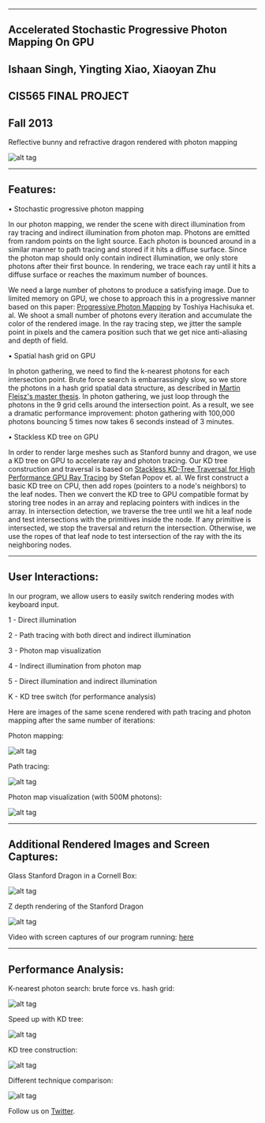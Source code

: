 -------------------------------------------------------------------------------
Accelerated Stochastic Progressive Photon Mapping On GPU
-------------------------------------------------------------------------------
Ishaan Singh, Yingting Xiao, Xiaoyan Zhu
-------------------------------------------------------------------------------
CIS565 FINAL PROJECT
-------------------------------------------------------------------------------
Fall 2013
-------------------------------------------------------------------------------

Reflective bunny and refractive dragon rendered with photon mapping

![alt tag](https://raw.github.com/ishaan13/PhotonMapper/master/renders/video/finalCover.png)

-------------------------------------------------------------------------------
Features:
-------------------------------------------------------------------------------

• Stochastic progressive photon mapping

In our photon mapping, we render the scene with direct illumination from ray tracing and indirect illumination from photon map. Photons are emitted from random points on the light source. Each photon is bounced around in a similar manner to path tracing and stored if it hits a diffuse surface. Since the photon map should only contain indirect illumination, we only store photons after their first bounce. In rendering, we trace each ray until it hits a diffuse surface or reaches the maximum number of bounces.

We need a large number of photons to produce a satisfying image. Due to limited memory on GPU, we chose to approach this in a progressive manner based on this paper: [Progressive Photon Mapping](http://graphics.ucsd.edu/~henrik/papers/progressive_photon_mapping/progressive_photon_mapping.pdf) by Toshiya Hachisuka et. al. We shoot a small number of photons every iteration and accumulate the color of the rendered image. In the ray tracing step, we jitter the sample point in pixels and the camera position such that we get nice anti-aliasing and depth of field.

• Spatial hash grid on GPU

In photon gathering, we need to find the k-nearest photons for each intersection point. Brute force search is embarrassingly slow, so we store the photons in a hash grid spatial data structure, as described in [Martin Fleisz's master thesis](http://www.inf.ed.ac.uk/publications/thesis/online/IM090675.pdf). In photon gathering, we just loop through the photons in the 9 grid cells around the intersection point. As a result, we see a dramatic performance improvement: photon gathering with 100,000 photons bouncing 5 times now takes 6 seconds instead of 3 minutes.

• Stackless KD tree on GPU

In order to render large meshes such as Stanford bunny and dragon, we use a KD tree on GPU to accelerate ray and photon tracing. Our KD tree construction and traversal is based on [Stackless KD-Tree Traversal for High Performance GPU Ray Tracing](http://www.mpi-inf.mpg.de/~guenther/StacklessGPURT/StacklessGPURT.pdf) by Stefan Popov et. al. We first construct a basic KD tree on CPU, then add ropes (pointers to a node's neighbors) to the leaf nodes. Then we convert the KD tree to GPU compatible format by storing tree nodes in an array and replacing pointers with indices in the array. In intersection detection, we traverse the tree until we hit a leaf node and test intersections with the primitives inside the node. If any primitive is intersected, we stop the traversal and return the intersection. Otherwise, we use the ropes of that leaf node to test intersection of the ray with the its neighboring nodes.

-------------------------------------------------------------------------------
User Interactions:
-------------------------------------------------------------------------------

In our program, we allow users to easily switch rendering modes with keyboard input.

1 - Direct illumination

2 - Path tracing with both direct and indirect illumination

3 - Photon map visualization

4 - Indirect illumination from photon map

5 - Direct illumination and indirect illumination

K - KD tree switch (for performance analysis)

Here are images of the same scene rendered with path tracing and photon mapping after the same number of iterations:

Photon mapping:

![alt tag](https://raw.github.com/ishaan13/PhotonMapper/master/renders/video/ppm_tetra.png)

Path tracing:

![alt tag](https://raw.github.com/ishaan13/PhotonMapper/master/renders/video/pathtrace_tetra.png)

Photon map visualization (with 500M photons):

![alt tag](https://raw.github.com/ishaan13/PhotonMapper/master/renders/video/SphereGlow_500M.png)

-------------------------------------------------------------------------------
Additional Rendered Images and Screen Captures:
-------------------------------------------------------------------------------

Glass Stanford Dragon in a Cornell Box:

![alt tag](https://raw.github.com/ishaan13/PhotonMapper/master/renders/video/glassDragon.png)

Z depth rendering of the Stanford Dragon

![alt tag](https://raw.github.com/ishaan13/PhotonMapper/master/renders/video/dragon.0.png)

Video with screen captures of our program running: [here](https://vimeo.com/81835028)

-------------------------------------------------------------------------------
Performance Analysis:
-------------------------------------------------------------------------------

K-nearest photon search: brute force vs. hash grid:

![alt tag](https://raw.github.com/ishaan13/PhotonMapper/performance_chart/chart_2.png)

Speed up with KD tree:

![alt tag](https://raw.github.com/ishaan13/PhotonMapper/performance_chart/chart_3.png)

KD tree construction:

![alt tag](https://raw.github.com/ishaan13/PhotonMapper/performance_chart/chart_1.png)

Different technique comparison:

![alt tag](https://raw.github.com/ishaan13/PhotonMapper/performance_chart/chart_4.png)

Follow us on [Twitter](https://twitter.com/MMFAPhoMap). 
